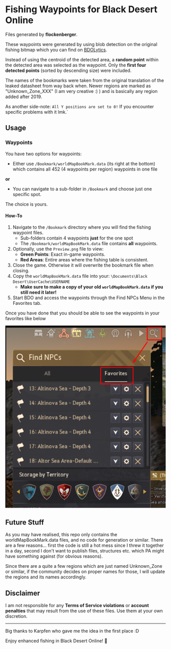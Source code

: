# Fishing Waypoints for Black Desert Online

Files generated by **flockenberger**.

These waypoints were generated by using blob detection on the original fishing bitmap 
which you can find on [BDOLytics](https://bdolytics.com/en/EU/map).

Instead of using the centroid of the detected area, a **random point** within the detected area was selected as the waypoint. Only the **first four detected points** (sorted by descending size) were included.

The names of the bookmarks were taken from the original translation of the leaked datasheet from way back when.
Newer regions are marked as "Unknown_Zone_XXX" (I am very creative :) ) and is basically any region added after 2019.

As another side-note:
`All Y positions are set to 0!`
If you encounter specific problems with it lmk.`

## Usage
### Waypoints
You have two options for waypoints:
- Either use `/Bookmark/worldMapBookMark.data` (its right at the bottom) which contains all 452 (4 waypoints per region)
waypoints in one file 

**or**

- You can navigate to a sub-folder in `/Bookmark` and choose just one specific spot. 

The choice is yours.

#### How-To

1. Navigate to the `/Bookmark` directory where you will find the fishing waypoint files.
    - Sub-folders contain 4 waypoints **just** for the one spot
    - The `/Bookmark/worldMapBookMark.data` file contains **all** waypoints.
2. Optionally, use the `Preview.png` file to view:
    - **Green Points**: Exact in-game waypoints.
    - **Red Areas**: Entire areas where the fishing table is consistent.
3. Close the game. Otherwise it will overwrite the bookmark file when closing.
4. Copy the `worldMapBookMark.data` file into your: `\Documents\Black Desert\UserCache\USERNAME`
    - **Make sure to make a copy of your old `worldMapBookMark.data` if you still need it later!**
5. Start BDO and access the waypoints through the Find NPCs Menu in the Favorites tab.

Once you have done that you should be able to see the waypoints in your favorites like below

![where_to_find](./where_to_find.png)


## Future Stuff
As you may have realised, this repo only contains the worldMapBookMark.data files, and no code for generation or similar. There are a few reasons... first the code is still a hot mess since I threw it together in a day, second I don't want to publish files, structures etc. which PA might have something against (for obvious reasons).

Since there are a quite a few regions which are just named Unknown_Zone or similar, if the community decides on proper names for those, I will update the regions and its names accordingly.

## Disclaimer
I am not responsible for any **Terms of Service violations** or **account penalties** that may result from the use of these files. Use them at your own discretion.

---

Big thanks to Karpfen who gave me the idea in the first place :D

Enjoy enhanced fishing in Black Desert Online! 🎣
